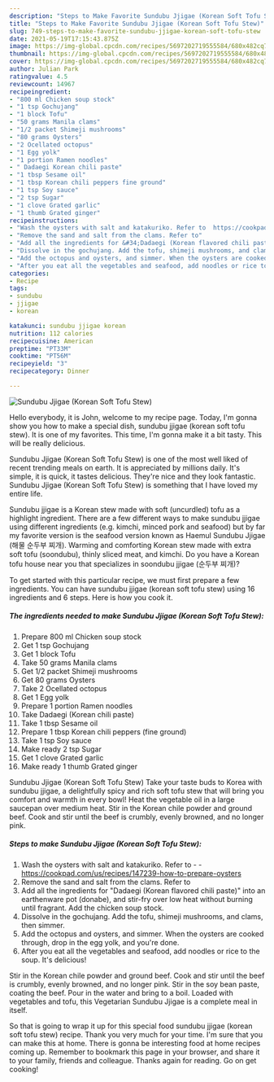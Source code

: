 ```yaml
---
description: "Steps to Make Favorite Sundubu Jjigae (Korean Soft Tofu Stew)"
title: "Steps to Make Favorite Sundubu Jjigae (Korean Soft Tofu Stew)"
slug: 749-steps-to-make-favorite-sundubu-jjigae-korean-soft-tofu-stew
date: 2021-05-19T17:15:43.875Z
image: https://img-global.cpcdn.com/recipes/5697202719555584/680x482cq70/sundubu-jjigae-korean-soft-tofu-stew-recipe-main-photo.jpg
thumbnail: https://img-global.cpcdn.com/recipes/5697202719555584/680x482cq70/sundubu-jjigae-korean-soft-tofu-stew-recipe-main-photo.jpg
cover: https://img-global.cpcdn.com/recipes/5697202719555584/680x482cq70/sundubu-jjigae-korean-soft-tofu-stew-recipe-main-photo.jpg
author: Julian Park
ratingvalue: 4.5
reviewcount: 14967
recipeingredient:
- "800 ml Chicken soup stock"
- "1 tsp Gochujang"
- "1 block Tofu"
- "50 grams Manila clams"
- "1/2 packet Shimeji mushrooms"
- "80 grams Oysters"
- "2 Ocellated octopus"
- "1 Egg yolk"
- "1 portion Ramen noodles"
- " Dadaegi Korean chili paste"
- "1 tbsp Sesame oil"
- "1 tbsp Korean chili peppers fine ground"
- "1 tsp Soy sauce"
- "2 tsp Sugar"
- "1 clove Grated garlic"
- "1 thumb Grated ginger"
recipeinstructions:
- "Wash the oysters with salt and katakuriko. Refer to  https://cookpad.com/us/recipes/147239-how-to-prepare-oysters"
- "Remove the sand and salt from the clams. Refer to"
- "Add all the ingredients for &#34;Dadaegi (Korean flavored chili paste)&#34; into an earthenware pot (donabe), and stir-fry over low heat without burning until fragrant. Add the chicken soup stock."
- "Dissolve in the gochujang. Add the tofu, shimeji mushrooms, and clams, then simmer."
- "Add the octopus and oysters, and simmer. When the oysters are cooked through, drop in the egg yolk, and you&#39;re done."
- "After you eat all the vegetables and seafood, add noodles or rice to the soup. It&#39;s delicious!"
categories:
- Recipe
tags:
- sundubu
- jjigae
- korean

katakunci: sundubu jjigae korean 
nutrition: 112 calories
recipecuisine: American
preptime: "PT33M"
cooktime: "PT56M"
recipeyield: "3"
recipecategory: Dinner

---
```



![Sundubu Jjigae (Korean Soft Tofu Stew)](https://img-global.cpcdn.com/recipes/5697202719555584/680x482cq70/sundubu-jjigae-korean-soft-tofu-stew-recipe-main-photo.jpg)

Hello everybody, it is John, welcome to my recipe page. Today, I'm gonna show you how to make a special dish, sundubu jjigae (korean soft tofu stew). It is one of my favorites. This time, I'm gonna make it a bit tasty. This will be really delicious.

Sundubu Jjigae (Korean Soft Tofu Stew) is one of the most well liked of recent trending meals on earth. It is appreciated by millions daily. It's simple, it is quick, it tastes delicious. They're nice and they look fantastic. Sundubu Jjigae (Korean Soft Tofu Stew) is something that I have loved my entire life.

Sundubu jjigae is a Korean stew made with soft (uncurdled) tofu as a highlight ingredient. There are a few different ways to make sundubu jjigae using different ingredients (e.g. kimchi, minced pork and seafood) but by far my favorite version is the seafood version known as Haemul Sundubu Jjigae (해물 순두부 찌개). Warming and comforting Korean stew made with extra soft tofu (soondubu), thinly sliced meat, and kimchi. Do you have a Korean tofu house near you that specializes in soondubu jjigae (순두부 찌개)?


To get started with this particular recipe, we must first prepare a few ingredients. You can have sundubu jjigae (korean soft tofu stew) using 16 ingredients and 6 steps. Here is how you cook it.

<!--inarticleads1-->

##### The ingredients needed to make Sundubu Jjigae (Korean Soft Tofu Stew):

1. Prepare 800 ml Chicken soup stock
1. Get 1 tsp Gochujang
1. Get 1 block Tofu
1. Take 50 grams Manila clams
1. Get 1/2 packet Shimeji mushrooms
1. Get 80 grams Oysters
1. Take 2 Ocellated octopus
1. Get 1 Egg yolk
1. Prepare 1 portion Ramen noodles
1. Take  Dadaegi (Korean chili paste)
1. Take 1 tbsp Sesame oil
1. Prepare 1 tbsp Korean chili peppers (fine ground)
1. Take 1 tsp Soy sauce
1. Make ready 2 tsp Sugar
1. Get 1 clove Grated garlic
1. Make ready 1 thumb Grated ginger


Sundubu Jjigae (Korean Soft Tofu Stew) Take your taste buds to Korea with sundubu jjigae, a delightfully spicy and rich soft tofu stew that will bring you comfort and warmth in every bowl! Heat the vegetable oil in a large saucepan over medium heat. Stir in the Korean chile powder and ground beef. Cook and stir until the beef is crumbly, evenly browned, and no longer pink. 

<!--inarticleads2-->

##### Steps to make Sundubu Jjigae (Korean Soft Tofu Stew):

1. Wash the oysters with salt and katakuriko. Refer to -  - https://cookpad.com/us/recipes/147239-how-to-prepare-oysters
1. Remove the sand and salt from the clams. Refer to
1. Add all the ingredients for &#34;Dadaegi (Korean flavored chili paste)&#34; into an earthenware pot (donabe), and stir-fry over low heat without burning until fragrant. Add the chicken soup stock.
1. Dissolve in the gochujang. Add the tofu, shimeji mushrooms, and clams, then simmer.
1. Add the octopus and oysters, and simmer. When the oysters are cooked through, drop in the egg yolk, and you&#39;re done.
1. After you eat all the vegetables and seafood, add noodles or rice to the soup. It&#39;s delicious!


Stir in the Korean chile powder and ground beef. Cook and stir until the beef is crumbly, evenly browned, and no longer pink. Stir in the soy bean paste, coating the beef. Pour in the water and bring to a boil. Loaded with vegetables and tofu, this Vegetarian Sundubu Jjigae is a complete meal in itself. 

So that is going to wrap it up for this special food sundubu jjigae (korean soft tofu stew) recipe. Thank you very much for your time. I'm sure that you can make this at home. There is gonna be interesting food at home recipes coming up. Remember to bookmark this page in your browser, and share it to your family, friends and colleague. Thanks again for reading. Go on get cooking!
